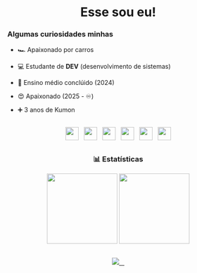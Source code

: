 <h1 align="center">Esse sou eu!</h1>
<div>


<h3>Algumas curiosidades minhas</h3>

  -  🏎️ Apaixonado por carros

  -  💻 Estudante de **DEV** (desenvolvimento de sistemas)

  -  🏫 Ensino médio conclúido (2024)

  -  😍 Apaixonado (2025 - ♾️)

  -  ➕ 3 anos de Kumon 
</div>

##
<p align="center">
  <img src="https://cdn.jsdelivr.net/gh/devicons/devicon@latest/icons/html5/html5-original.svg" width="30px"/>&nbsp;&nbsp;
  <img src="https://cdn.jsdelivr.net/gh/devicons/devicon@latest/icons/css3/css3-original.svg" width="30px"/>&nbsp;&nbsp;
  <img src="https://cdn.jsdelivr.net/gh/devicons/devicon@latest/icons/cplusplus/cplusplus-original.svg" width="30px"/>&nbsp;&nbsp;
  <img src="https://cdn.jsdelivr.net/gh/devicons/devicon@latest/icons/csharp/csharp-original.svg" width="30px"/>&nbsp;&nbsp;
  <img src="https://cdn.jsdelivr.net/gh/devicons/devicon@latest/icons/vscode/vscode-original.svg" width="30px"/>&nbsp;&nbsp;
  <img src="https://cdn.jsdelivr.net/gh/devicons/devicon@latest/icons/visualstudio/visualstudio-original.svg" width="30px"/><br>

  
</p>

##

<h3 align="center">📊 Estatísticas</h3>

<div align="center">
  <img height="160em" src="https://github-readme-stats.vercel.app/api?username=GChicarelli&show_icons=true&theme=tokyonight" />
  <img height="160em" src="https://github-readme-stats.vercel.app/api/top-langs/?username=GChicarelli&layout=compact&theme=tokyonight" />
</div>

##

<div align="center">
  <a href="https://www.linkedin.com/in/giuliano-chicarelli-900610355/" target="_blank">
    <img src="https://img.shields.io/badge/-LinkedIn-0077B5?style=for-the-badge&logo=linkedin&logoColor=white" target="_blank">
  </a>
</div>


